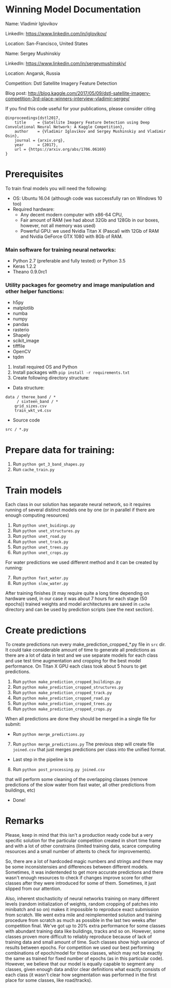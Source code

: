 # Winning Model Documentation
Name: Vladimir Iglovikov

LinkedIn: https://www.linkedin.com/in/iglovikov/

Location: San-Francisco, United States


Name: Sergey Mushinskiy

LinkedIn: https://www.linkedin.com/in/sergeymushinskiy/

Location: Angarsk, Russia

Competition: Dstl Satellite Imagery Feature Detection

Blog post: http://blog.kaggle.com/2017/05/09/dstl-satellite-imagery-competition-3rd-place-winners-interview-vladimir-sergey/

If you find this code useful for your publications, please consider citing

```
@inproceedings{dstl2017,
    title     = {Satellite Imagery Feature Detection using Deep Convolutional Neural Network: A Kaggle Competition},
    author    = {Vladimir Iglovikov and Sergey Mushinskiy and Vladimir Osin},
    journal = {arxiv.org},
    year      = {2017},
    url = {https://arxiv.org/abs/1706.06169}
}
```

# Prerequisites
To train final models you will need the following:

- OS: Ubuntu 16.04 (although code was successfully ran on Windows 10 too)
- Required hardware: 
    - Any decent modern computer with x86-64 CPU, 
    - Fair amount of RAM (we had about 32Gb and 128Gb in our boxes, however, not all memory was used) 
    - Powerful GPU: we used Nvidia Titan X (Pascal) with 12Gb of RAM and Nvidia GeForce GTX 1080 with 8Gb of RAM.

### Main software for training neural networks:
- Python 2.7 (preferable and fully tested) or Python 3.5
- Keras 1.2.2
- Theano 0.9.0rc1

### Utility packages for geometry and image manipulation and other helper functions:
- h5py
- matplotlib
- numba
- numpy
- pandas
- rasterio
- Shapely
- scikit_image
- tifffile
- OpenCV 
- tqdm

1. Install required OS and Python
2. Install packages with `pip install -r requirements.txt`
3. Create following directory structure:
- Data structure:
```
data / theree_band / *
     / sixteen_band / *
    grid_sizes.csv
    train_wkt_v4.csv
```
- Source code
```
src / *.py

```
    
# Prepare data for training:
1. Run `python get_3_band_shapes.py`
2. Run `cache_train.py`

# Train models
Each class in our solution has separate neural network, so it requires running of several distinct models one by one (or in parallel if there are enough computing resources)

1. Run `python unet_buidings.py`
2. Run `python unet_structures.py`
3. Run `python unet_road.py`
4. Run `python unet_track.py`
5. Run `python unet_trees.py`
6. Run `python unet_crops.py`

For water predictions we used different method and it can be created by running:

7. Run `python fast_water.py`
8. Run `python slow_water.py`

After training finishes (it may require quite a long time depending on hardware used, in our case it was about 7 hours for each stage (50 epochs)) trained weights and model architectures are saved in `cache` directory and can be used by prediction scripts (see the next section).

# Create predictions
To create predictions run every make_prediction_cropped_*.py file in `src` dir. It could take considerable amount of time to generate all predictions as there are a lot of data in test and we use separate models for each class and use test time augmentation and cropping for the best model performance. On Titan X GPU each class took about 5 hours to get predictions.

1. Run `python make_prediction_cropped_buildings.py`
2. Run `python make_prediction_cropped_structures.py`
3. Run `python make_prediction_cropped_track.py`
4. Run `python make_prediction_cropped_road.py`
5. Run `python make_prediction_cropped_trees.py`
6. Run `python make_prediction_cropped_crops.py`

When all predictions are done they should be merged in a single file for submit:
- Run `python merge_predictions.py`


7. Run `python merge_predictions.py`
The previous step will create file `joined.csv` that just merges predictions per class into the unified format.

- Last step in the pipeline is to

8. Run `python post_processing.py joined.csv`

that will perform some cleaning of the overlapping classes (remove predictions of the slow water from fast water, all other predictions from buildings, etc)

- Done!


# Remarks
Please, keep in mind that this isn't a production ready code but a very specific solution for the particular competition created in short time frame and with a lot of other constrains (limited training data, scarce computing resources and a small number of attents to check for improvements). 

So, there are a lot of hardcoded magic numbers and strings and there may be some inconsistensies and differences between different models. Sometimes, it was indentended to get more accurate predictions and there wasn't enough resources to check if changes improve score for other classes after they were introduced for some of them. Sometimes, it just slipped from our attention. 

Also, inherent stochasticity of neural networks training on many different levels (random initialization of weights, random cropping of patches into minibatch and so on) makes it impossible to reproduce exact submission from scratch. We went extra mile and reimplemented solution and training procedure from scratch as much as possible in the last two weeks after competition final. We've got up to 20% extra performance for some classes with abundant training data like buildings, tracks and so on. However, some classes proven more difficult to reliably reproduce because of lack of training data and small amount of time. Such classes show high variance of results between epochs. For competition we used our best performing combinations of epoch/model for those classes, which may not be exactly the same as trained for fixed number of epochs (as in this particular code). However, we believe that our model is equally capable to segment any classes, given enough data and/or clear definitions what exactly consists of each class (it wasn't clear how segmentation was performed in the first place for some classes, like road/tracks). 
